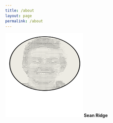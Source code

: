 ```yaml
---
title: /about
layout: page
permalink: /about
---
```



<img src="/assets/avatar.svg" alt="image" width="250" height="270" /> **Sean Ridge**

